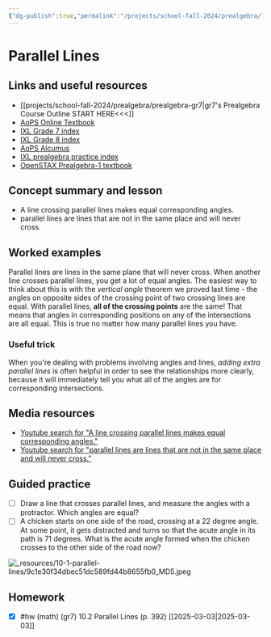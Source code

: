 ```yaml
---
{"dg-publish":true,"permalink":"/projects/school-fall-2024/prealgebra/lessons/10-1-parallel-lines/"}
---
```



#  Parallel Lines

## Links and useful resources 

- [[projects/school-fall-2024/prealgebra/prealgebra-gr7\|gr7's Prealgebra Course Outline START HERE<<<]]
- [AoPS Online Textbook](https://artofproblemsolving.com/ebooks/prealgebra-ebook/c0toc)
- [IXL Grade 7 index](https://www.ixl.com/math/grade-7)
- [IXL Grade 8 index](https://www.ixl.com/math/grade-8)
- [AoPS Alcumus](https://artofproblemsolving.com/teacher/students)
- [IXL prealgebra practice index](https://www.ixl.com/math/grade-7)
- [OpenSTAX Prealgebra-1 textbook](https://openstax.org/books/prealgebra-2e/pages/1-introduction)



## Concept summary and lesson


- A line crossing parallel lines makes equal corresponding angles. 
- parallel lines are lines that are not in the same place and will never cross. 

## Worked examples

Parallel lines are lines in the same plane that will never cross. When another line crosses parallel lines, you get a lot of equal angles. The easiest way to think about this is with the *vertical angle* theorem we proved last time - the angles on opposite sides of the crossing point of two crossing lines are equal. With parallel lines, **all of the crossing points** are the same! That means that angles in corresponding positions on any of the intersections are all equal. This is true no matter how many parallel lines you have.

### Useful trick

When you're dealing with problems involving angles and lines, *adding extra parallel lines* is often helpful in order to see the relationships more clearly, because it will immediately tell you what all of the angles are for corresponding intersections.


## Media resources

- [Youtube search for "A line crossing parallel lines makes equal corresponding angles."](https://www.youtube.com/results?search_query=A%20line%20crossing%20parallel%20lines%20makes%20equal%20corresponding%20angles.)  
- [Youtube search for "parallel lines are lines that are not in the same place and will never cross."](https://www.youtube.com/results?search_query=parallel%20lines%20are%20lines%20that%20are%20not%20in%20the%20same%20place%20and%20will%20never%20cross.)  

## Guided practice


- [ ] Draw a line that crosses parallel lines, and measure the angles with a protractor. Which angles are equal?  
- [ ] A chicken starts on one side of the road, crossing at a 22 degree angle. At some point, it gets distracted and turns so that the acute angle in its path is 71 degrees. What is the acute angle formed when the chicken crosses to the other side of the road now?  

![_resources/10-1-parallel-lines/9c1e30f34dbec51dc589fd44b8655fb0_MD5.jpeg](/img/user/projects/school-fall-2024/prealgebra/lessons/_resources/10-1-parallel-lines/9c1e30f34dbec51dc589fd44b8655fb0_MD5.jpeg)


## Homework

- [x] #hw (math) (gr7) 10.2 Parallel Lines (p. 392) [[2025-03-03\|2025-03-03]]
